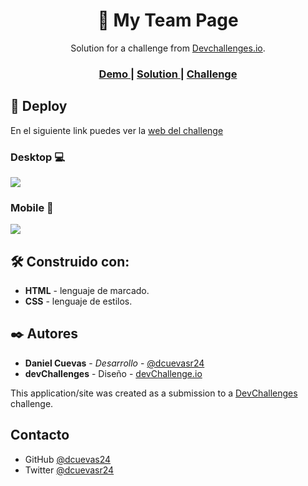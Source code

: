 <h1 align="center">👥 My Team Page</h1>

<div align="center">
    Solution for a challenge from  <a href="http://devchallenges.io" target="_blank">Devchallenges.io</a>.
</div>

<div align="center">
  <h3>
    <a href="https://dcuevas24.github.io/my-team-page/">
      Demo
    </a>
    <span> | </span>
    <a href="https://github.com/dcuevas24/my-team-page">
      Solution
    </a>
    <span> | </span>
    <a href="https://devchallenges.io/challenges/hhmesazsqgKXrTkYkt0U">
      Challenge
    </a>
  </h3>
</div>

## 🚀 Deploy

En el siguiente link puedes ver la [web del challenge](https://dcuevas24.github.io/my-team-page/ "web del challenge")

### Desktop 💻

![](https://i.imgur.com/NZC3dPp.png)

### Mobile 📱

![](https://i.imgur.com/4tOPBK3.png)

## 🛠️ Construido con:

- **HTML** - lenguaje de marcado.
- **CSS** - lenguaje de estilos.

## ✒️ Autores

- **Daniel Cuevas** - _Desarrollo_ - [@dcuevasr24](https://twitter.com/dcuevasr24 "@dcuevasr24")
- **devChallenges** - Diseño - [devChallenge.io](https://devchallenges.io/ "devChallenge.io")

This application/site was created as a submission to a [DevChallenges](https://devchallenges.io/) challenge.

## Contacto

- GitHub [@dcuevas24](https://github.com/dcuevas24)
- Twitter [@dcuevasr24](https://twitter.com/dcuevasr24)
